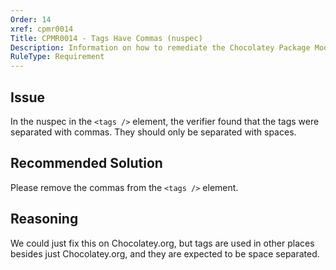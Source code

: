 ```yaml
---
Order: 14
xref: cpmr0014
Title: CPMR0014 - Tags Have Commas (nuspec)
Description: Information on how to remediate the Chocolatey Package Moderation Rule 0014
RuleType: Requirement
---
```


<?! Include "../../../../../shared/package-validator-rule-requirement.txt" /?>

## Issue

In the nuspec in the `<tags />` element, the verifier found that the tags were separated with commas. They should only be separated with spaces.

## Recommended Solution

Please remove the commas from the `<tags />` element.

## Reasoning

We could just fix this on Chocolatey.org, but tags are used in other places besides just Chocolatey.org, and they are expected to be space separated.